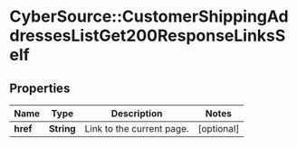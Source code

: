 # CyberSource::CustomerShippingAddressesListGet200ResponseLinksSelf

## Properties
Name | Type | Description | Notes
------------ | ------------- | ------------- | -------------
**href** | **String** | Link to the current page.  | [optional] 


